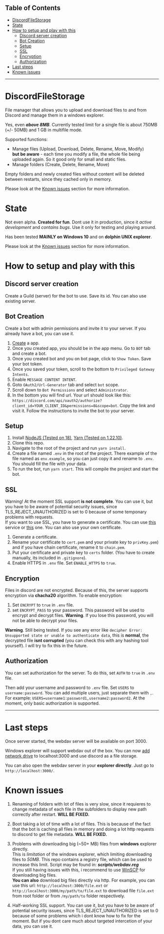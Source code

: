 ## Table of Contents
- [ DiscordFileStorage](#discordfilestorage)
- [ State](#state)
- [ How to setup and play with this](#how-to-setup-and-play-with-this)
   - [ Discord server creation](#discord-server-creation)
   - [ Bot Creation](#bot-creation)
   - [ Setup](#setup)
   - [ SSL](#ssl)
   - [ Encryption](#encryption)
   - [ Authorization](#authorization)
- [ Last steps](#last-steps)
- [ Known issues](#known-issues)
---


# DiscordFileStorage
File manager that allows you to upload and download files to and from Discord and manage them in a windows explorer. 

Yes, even ***above 8MB***. Currently tested limit for a single file is about 750MB (+/- 50MB) and 1 GB in multifile mode.

Supported functions: 
- Manage files (Upload, Download, Delete, Rename, Move, Modify) \
**but be aware** - each time you modify a file, the whole file being uploaded again. So it good only for small and static files. 
- Manage folders (Create, Delete, Rename, Move)

Empty folders and newly created files without content will be deleted between restarts, since they cached only in memory.  

Please look at the [Known issues](#known-issues) section for more information.

# State
Not even alpha. **Created for fun**. Dont use it in production, since it *active development* and *contains bugs*.  Use it only for testing and playing around.

Has been tested __MAINLY on Windows 10__ and on __dolphin UNIX explorer__.

Please look at the [Known issues](#known-issues) section for more information.

# How to setup and play with this

## Discord server creation
Create a Guild (server) for the bot to use. Save its id. You can also use existing server.

## Bot Creation
Create a bot with admin permissions and invite it to your server. If you already have a bot, you can use it.
1. [Create](https://discord.com/developers/applications) a app.
3. Once you created app, you should be in the app menu. Go to ``BOT`` tab and create a bot.
2. Once you created bot and you on bot page, click to ```Show Token```. Save your bot token.
4. Once you saved your token, scroll to the bottom to ``Privileged Gateway Intents``. 
5. Enable ``MESSAGE CONTENT INTENT``. 
6. Goto ``OAuth2/Url-Generator`` tab and select ``bot`` scope.
7. Scroll down to ``Bot Permissions`` and select ``Administrator``.
8. In the bottom you will find url.  Your url should look like this: ``https://discord.com/api/oauth2/authorize?client_id=YOUR_CLIENT_ID&permissions=8&scope=bot``.
Copy the link and visit it. Follow the instructions to invite the bot to your server.

## Setup
1. Install [NodeJS (Tested on 18)](https://nodejs.org/en/), [Yarn (Tested on 1.22.10)](https://yarnpkg.com/).
2. Clone this repo.
3. Navigate to the root of the project and run ``yarn install``.
4. Create a file named ``.env`` in the root of the project. There example of the file named as ``env.example``, so you can just copy it and rename to ```.env```. You should fill the file with your data.
5. To run the bot, run ``yarn start``. This will compile the project and start the bot.

## SSL
Warning! At the moment SSL support **is not complete**. You can use it, but you have to be aware of potential security issues, since TLS_REJECT_UNAUTHORIZED is set to 0 because of some temponary problems with requests. \
If you want to use SSL, you have to generate a certificate. You can use [this](https://www.sslforfree.com/) service or [this](https://letsencrypt.org/) one. You can also use your own certificate. 


1. Generate a certificate.
2. Rename your certificate to ``cert.pem`` and your private key to ``privKey.pem``) and if you have chain certificate, rename it to ``chain.pem``.
3. Put your certificate and private key to ``certs`` folder. (You have to create manually, its included in ``.gitignore``).
4. Enable HTTPS in ``.env`` file. Set ``ENABLE_HTTPS`` to ``true``.

## Encryption
Files in discord are not encrypted. Because of this, the server supports encryption via __chacha20__ algorithm. 
To enable encryption:
1. Set ``ENCRYPT`` to ``true`` in ``.env`` file.
2. set ``ENCRYPT_PASS`` to your password. This password will be used to encrypt and decrypt files. **Warning**. If you lose this password, you will not be able to decrypt your files.



**Warning**. Still being tested. If you see any error like ``decipher Error: Unsupported state or unable to authenticate data``, this is **normal**, the decrypted file **isnt corrupted** (you can check this with any hashing tool yourself).  I will try to fix this in the future.

## Authorization
You can set authorization for the server. To do this, set ``AUTH`` to ``true`` in ``.env`` file.

Then add your username and password to ``.env`` file. Set ``USERS`` to ``username:password``. You can add multiple users, just separate them with ``,``. For example: ``USERS=username1:password1,username2:password2``. At the moment, only basic authorization is supported. 


___
# Last steps
Once server started, the webdav server will be available on port 3000. 

Windows explorer will support webdav out of the box. You can now [add network drive](https://www.maketecheasier.com/map-webdav-drive-windows10/) to localhost:3000 and use discord as a file storage.

You can also open the webdav server in your **explorer directly**. Just go to ``http://localhost:3000/``.

# Known issues


1. Renaming of folders with lot of files is very slow, since it requieres to change metadata of each file in the subfolders to display new path correctly after restart.  **WILL BE FIXED.**

2. Boot taking a lot of time with a lot of files. This is because of the fact that the bot is caching all files in memory and doing a lot http requests to discord to get file metadata. **WILL BE FIXED.**



3. Problems with downloading big (~50+ MB) files from **windows** explorer directly. \
This is *limitation* of the windows explorer, which limiting downloading files to *50MB*. This repo contains a registry file, which can be used to increase this limit. Script may be found in: ***scripts/webdav.reg*** \
If you still having issues with this, i recommend to use [WinSCP](https://winscp.net/eng/index.php) for downloading big files. \
**You can also** download big files directly via http. For example, you can use this url: ``http://localhost:3000/file.ext`` or ``http://localhost:3000/my/path/to/file.ext`` to download file ``file.ext`` from root folder or from ``/my/path/to`` folder respectively.


4. Half-working SSL support. You can use it, but you have to be aware of potential security issues, since TLS_REJECT_UNAUTHORIZED is set to 0 because of some problems which i dont know how to fix for the moment. But if you dont care much about targeted intercetion of your data, you can use it. 
